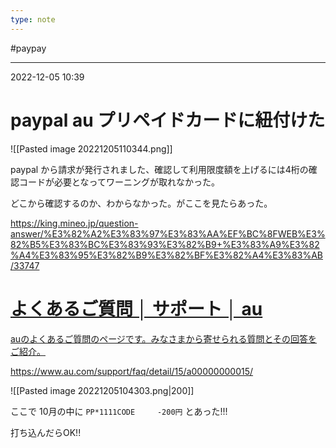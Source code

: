 ```yaml
---
type: note
---
```


#paypay

---
2022-12-05  10:39

# paypal  au プリペイドカードに紐付けた

![[Pasted image 20221205110344.png]]


paypal から請求が発行されました、確認して利用限度額を上げるには4桁の確認コードが必要となってワーニングが取れなかった。

どこから確認するのか、わからなかった。がここを見たらあった。

https://king.mineo.jp/question-answer/%E3%82%A2%E3%83%97%E3%83%AA%EF%BC%8FWEB%E3%82%B5%E3%83%BC%E3%83%93%E3%82%B9+%E3%83%A9%E3%82%A4%E3%83%95%E3%82%B9%E3%82%BF%E3%82%A4%E3%83%AB/33747

<div class="rich-link-card-container"><a class="rich-link-card" href="https://www.au.com/support/faq/detail/15/a00000000015/" target="_blank">
	<div class="rich-link-image-container">
		<div class="rich-link-image" style="background-image: url('https://kddi-h.assetsadobe3.com/is/image/content/dam/au-com/common/icon/au_logo_400x400.gif?scl=1')">
	</div>
	</div>
	<div class="rich-link-card-text">
		<h1 class="rich-link-card-title">よくあるご質問 │ サポート │ au</h1>
		<p class="rich-link-card-description">
		auのよくあるご質問のページです。みなさまから寄せられる質問とその回答をご紹介。
		</p>
		<p class="rich-link-href">
		https://www.au.com/support/faq/detail/15/a00000000015/
		</p>
	</div>
</a></div>


![[Pasted image 20221205104303.png|200]]

ここで 10月の中に `PP*1111CODE     -200円` とあった!!!

打ち込んだらOK!!
